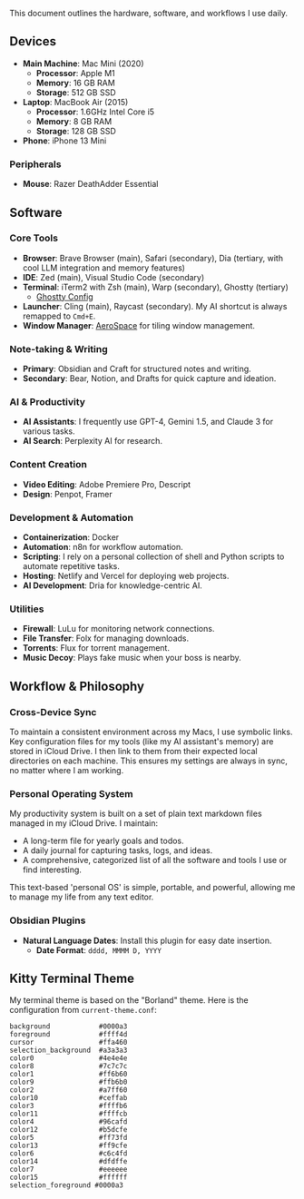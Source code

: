 This document outlines the hardware, software, and workflows I use daily.

## Devices

- **Main Machine**: Mac Mini (2020)
  - **Processor**: Apple M1
  - **Memory**: 16 GB RAM
  - **Storage**: 512 GB SSD
- **Laptop**: MacBook Air (2015)
  - **Processor**: 1.6GHz Intel Core i5
  - **Memory**: 8 GB RAM
  - **Storage**: 128 GB SSD
- **Phone**: iPhone 13 Mini

### Peripherals

- **Mouse**: Razer DeathAdder Essential

## Software

### Core Tools

- **Browser**: Brave Browser (main), Safari (secondary), Dia (tertiary, with cool LLM integration and memory features)
- **IDE**: Zed (main), Visual Studio Code (secondary)
- **Terminal**: iTerm2 with Zsh (main), Warp (secondary), Ghostty (tertiary)
  - [Ghostty Config](https://github.com/zerebos/ghostty-config)
- **Launcher**: Cling (main), Raycast (secondary). My AI shortcut is always remapped to `Cmd+E`.
- **Window Manager**: [AeroSpace](https://github.com/nikitabobko/AeroSpace) for tiling window management.

### Note-taking & Writing

- **Primary**: Obsidian and Craft for structured notes and writing.
- **Secondary**: Bear, Notion, and Drafts for quick capture and ideation.

### AI & Productivity

- **AI Assistants**: I frequently use GPT-4, Gemini 1.5, and Claude 3 for various tasks.
- **AI Search**: Perplexity AI for research.

### Content Creation

- **Video Editing**: Adobe Premiere Pro, Descript
- **Design**: Penpot, Framer

### Development & Automation

- **Containerization**: Docker
- **Automation**: n8n for workflow automation.
- **Scripting**: I rely on a personal collection of shell and Python scripts to automate repetitive tasks.
- **Hosting**: Netlify and Vercel for deploying web projects.
- **AI Development**: Dria for knowledge-centric AI.

### Utilities

- **Firewall**: LuLu for monitoring network connections.
- **File Transfer**: Folx for managing downloads.
- **Torrents**: Flux for torrent management.
- **Music Decoy**: Plays fake music when your boss is nearby.

## Workflow & Philosophy

### Cross-Device Sync

To maintain a consistent environment across my Macs, I use symbolic links. Key configuration files for my tools (like my AI assistant's memory) are stored in iCloud Drive. I then link to them from their expected local directories on each machine. This ensures my settings are always in sync, no matter where I am working.

### Personal Operating System

My productivity system is built on a set of plain text markdown files managed in my iCloud Drive. I maintain:
- A long-term file for yearly goals and todos.
- A daily journal for capturing tasks, logs, and ideas.
- A comprehensive, categorized list of all the software and tools I use or find interesting.

This text-based 'personal OS' is simple, portable, and powerful, allowing me to manage my life from any text editor.

### Obsidian Plugins

- **Natural Language Dates**: Install this plugin for easy date insertion.
  - **Date Format**: `dddd, MMMM D, YYYY`

## Kitty Terminal Theme

My terminal theme is based on the "Borland" theme. Here is the configuration from `current-theme.conf`:

```kitty
background            #0000a3
foreground            #ffff4d
cursor                #ffa460
selection_background  #a3a3a3
color0                #4e4e4e
color8                #7c7c7c
color1                #ff6b60
color9                #ffb6b0
color2                #a7ff60
color10               #ceffab
color3                #ffffb6
color11               #ffffcb
color4                #96cafd
color12               #b5dcfe
color5                #ff73fd
color13               #ff9cfe
color6                #c6c4fd
color14               #dfdffe
color7                #eeeeee
color15               #ffffff
selection_foreground #0000a3
```